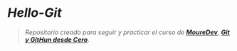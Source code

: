# ***Hello-Git***
> *Repositorio creado para seguir y practicar el curso de [**MoureDev**](https://github.com/mouredev), [**Git y GitHun desde Cero**](https://mouredev.com/git).*
